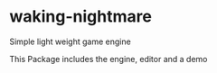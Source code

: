 # waking-nightmare

Simple light weight game engine

This Package includes the engine, editor and a demo
